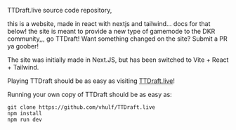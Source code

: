 TTDraft.live source code repository,

this is a website, made in react with nextjs and tailwind... docs for that below! the site is meant to provide a new type of gamemode to the DKR community,,, go TTDraft! Want something changed on the site? Submit a PR ya goober!

The site was initially made in Next.JS, but has been switched to Vite + React + Tailwind.

Playing TTDraft should be as easy as visiting [TTDraft.live](http://ttdraft.live/)!

Running your own copy of TTDraft should be as easy as:

```
git clone https://github.com/vhulf/TTDraft.live
npm install
npm run dev
```